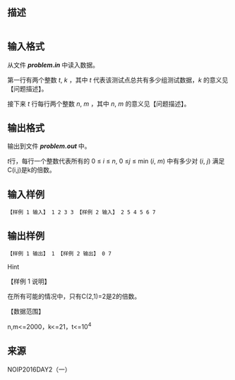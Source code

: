 ## 描述

<img alt="" src="/JudgeOnline/upload/image/20170720/20170720192657_69728.png" />

## 输入格式

<p class="MsoNormal"> 从文件 <b><i>problem.in</i></b><b><i> </i></b>中读入数据。 </p> <p class="MsoNormal" style="margin-left:0cm;"> 第一行有两个整数 <i>t</i>, <i>k </i>，其中 <i>t </i>代表该测试点总共有多少组测试数据，<i>k </i>的意义见【问题描述】。<span></span> </p> <p class="MsoNormal"> 接下来 <i>t </i>行每行两个整数 <i>n</i>, <i>m </i>，其中 <i>n</i>, <i>m </i>的意义见【问题描述】。<span></span> </p>

## 输出格式

<p class="MsoNormal"> 输出到文件 <b><i>problem.out</i></b><b><i> </i></b>中。<span></span> </p> <p class="MsoNormal"> <i>t</i>行，每行一个整数代表所有的 0 ≤ <i>i </i>≤ <i>n</i>, 0 ≤<i>j </i>≤ min (<i>i</i>, <i>m</i>) 中有多少对 (<i>i</i>, <i>j</i>) 满足C(i,j)是k的倍数。 </p>

## 输入样例

```plaintext
【样例 1 输入】 1 2 3 3 【样例 2 输入】 2 5 4 5 6 7 
```

## 输出样例

```plaintext
【样例 1 输出】 1 【样例 2 输出】 0 7 
```

Hint

<div class="WordSection1"> <p class="41" style="margin-left:0cm;"> 【样例<span> 1 </span>说明】<span></span> </p> <p class="41" style="margin-left:0cm;"> 在所有可能的情况中，只有C(2,1)=2是2的倍数。<span></span> </p> </div> <p> 【数据范围】 </p> <p> n,m<=2000，k<=21，t<=10<sup>4</sup> </p>

## 来源

NOIP2016DAY2（一）

